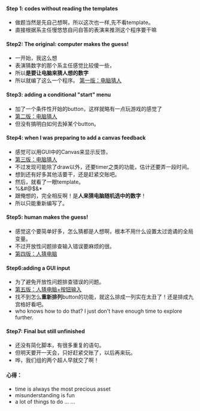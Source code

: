 #### Step 1: codes without reading the templates
- 做题当然是先自己想啊，所以这次也一样,先不看template。
- 直接根据系主任慢悠悠自问自答的表演来推测这个程序要干嘛
	
#### Step2: The original: computer makes the guess!
- 一开始，我这么想
- 表演猜数字的那个系主任感觉比较傻一些，
- 所以**是要让电脑来猜人想的数字**
- 所以就编了这么一个程序。
[第一版：电脑猜人](http://www.codeskulptor.org/#user39_q8AVezFDTd_37.py)
	
#### Step3: adding a conditional "start" menu
- 加了一个条件性开始的button，这样就略有一点玩游戏的感觉了
- [第二版：电脑猜人](http://www.codeskulptor.org/#user39_q8AVezFDTd_55.py)
- 但没有搞明白如何去掉某个button。
	
#### Step4: when I was preparing to add a canvas feedback
- 感觉可以用GUI中的Canvas来显示反馈，
- [第三版：电脑猜人](http://www.codeskulptor.org/#user39_xVj8nBoCTy_7.py)
- 不过发现可能除了draw以外，还要timer之类的功能，估计还要弄一段时间。
- 想到还有好多其他活要干，还是赶紧交账吧。
- 然后，就看了一眼template。
- %&#@$&* 
- 跟俺想的，完全相反啊！是**人来猜电脑随机选中的数字**！
- 所以只能重新编写了。
	
#### Step5: human makes the guess!
- 感觉这个要简单好多，怎么猜都是人想啊，根本不用什么设置太过诡谲的全局变量。
- 不过开放性问题排查输入错误要麻烦的很。
- [第四版：人猜电脑](http://www.codeskulptor.org/#user39_gfak3E7umA_69.py)
	
#### Step6:adding a GUI input 
- 为了避免开放性问题排查错误的问题。
- [第五版：人猜电脑+按钮输入](http://www.codeskulptor.org/#user39_pMD8J8oGIM_23.py)
- 找不到怎么**重新排列**button的功能，就这么排成一列实在太丑了！还是排成九宫格好看吧。
- who knows how to do that? I just don't have enough time to explore further.
	
#### Step7: Final but still unfinished 
- 还没有简化脚本，有很多重复的语句。
- 但明天要开一天会，只好赶紧交账了，以后再来玩。
- 哗，我们组的两个超人早就交了啊！
	
	
#### 心得：
- time is always the most precious asset
- misunderstanding is fun 
- a lot of things to do ... ... 
	